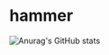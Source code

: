 # hammer
![Anurag's GitHub stats](https://github-readme-stats.vercel.app/api?username=hammer@gmail.com&show_icons=true&theme=radical)
